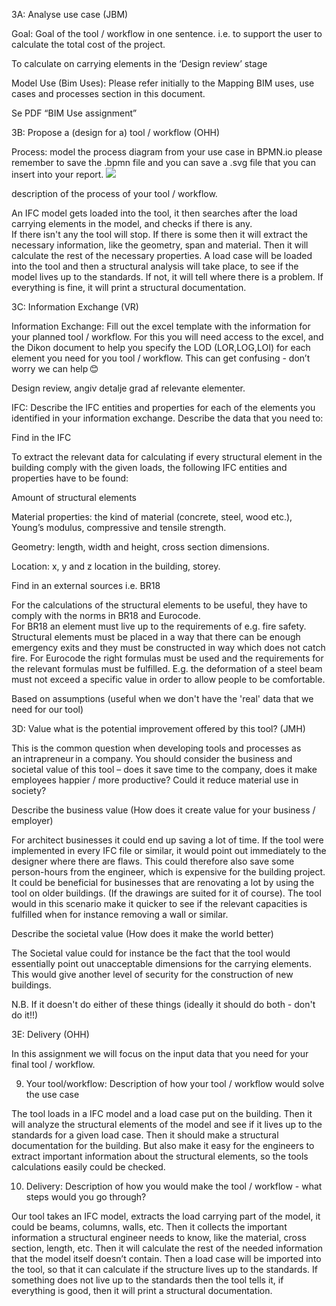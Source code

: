 3A: Analyse use case (JBM)  

Goal: Goal of the tool / workflow in one sentence. i.e. to support the user to calculate the total cost of the project. 

To calculate on carrying elements in the ‘Design review’ stage 

 

Model Use (Bim Uses): Please refer initially to the Mapping BIM uses, use cases and processes section in this document. 

Se PDF “BIM Use assignment” 

3B: Propose a (design for a) tool / workflow (OHH) 

Process: model the process diagram from your use case in BPMN.io please remember to save the .bpmn file and you can save a .svg file that you can insert into your report. 
<IMG src="IMG/A3 BPMN Group 14.svg">

description of the process of your tool / workflow. 

An IFC model gets loaded into the tool, it then searches after the load carrying elements in the model, and checks if there is any.  
If there isn't any the tool will stop. If there is some then it will extract the necessary information, like the geometry, span and material. Then it will calculate the rest of the necessary properties. A load case will be loaded into the tool and then a structural analysis will take place, to see if the model lives up to the standards. If not, it will tell where there is a problem. If everything is fine, it will print a structural documentation.  

 

3C: Information Exchange (VR) 

Information Exchange: Fill out the excel template with the information for your planned tool / workflow. For this you will need access to the excel, and the Dikon document to help you specify the LOD (LOR,LOG,LOI) for each element you need for you tool / workflow. This can get confusing - don’t worry we can help 😊 

Design review, angiv detalje grad af relevante elementer. 

IFC: Describe the IFC entities and properties for each of the elements you identified in your information exchange. Describe the data that you need to: 

Find in the IFC 

To extract the relevant data for calculating if every structural element in the building comply with the given loads, the following IFC entities and properties have to be found: 

Amount of structural elements 

Material properties: the kind of material (concrete, steel, wood etc.), Young’s modulus, compressive and tensile strength. 

Geometry: length, width and height, cross section dimensions. 

Location: x, y and z location in the building, storey. 

Find in an external sources i.e. BR18 

For the calculations of the structural elements to be useful, they have to comply with the norms in BR18 and Eurocode.  
For BR18 an element must live up to the requirements of e.g. fire safety. Structural elements must be placed in a way that there can be enough emergency exits and they must be constructed in way which does not catch fire. 
For Eurocode the right formulas must be used and the requirements for the relevant formulas must be fulfilled. E.g. the deformation of a steel beam must not exceed a specific value in order to allow people to be comfortable. 

 

Based on assumptions (useful when we don't have the 'real' data that we need for our tool) 

3D: Value what is the potential improvement offered by this tool? (JMH) 

This is the common question when developing tools and processes as an intrapreneur in a company. You should consider the business and societal value of this tool – does it save time to the company, does it make employees happier / more productive? Could it reduce material use in society? 

Describe the business value (How does it create value for your business / employer)  
 
For architect businesses it could end up saving a lot of time. If the tool were implemented in every IFC file or similar, it would point out immediately to the designer where there are flaws. This could therefore also save some person-hours from the engineer, which is expensive for the building project.  
It could be beneficial for businesses that are renovating a lot by using the tool on older buildings. (If the drawings are suited for it of course). The tool would in this scenario make it quicker to see if the relevant capacities is fulfilled when for instance removing a wall or similar.  

Describe the societal value (How does it make the world better) 

The Societal value could for instance be the fact that the tool would essentially point out unacceptable dimensions for the carrying elements. This would give another level of security for the construction of new buildings.   

N.B. If it doesn't do either of these things (ideally it should do both - don't do it!!) 

3E: Delivery (OHH) 

In this assignment we will focus on the input data that you need for your final tool / workflow.  

9. Your tool/workflow: Description of how your tool / workflow would solve the use case 

The tool loads in a IFC model and a load case put on the building. Then it will analyze the structural elements of the model and see if it lives up to the standards for a given load case. Then it should make a structural documentation for the building. But also make it easy for the engineers to extract important information about the structural elements, so the tools calculations easily could be checked.  

10. Delivery: Description of how you would make the tool / workflow - what steps would you go through?  

Our tool takes an IFC model, extracts the load carrying part of the model, it could be beams, columns, walls, etc. Then it collects the important information a structural engineer needs to know, like the material, cross section, length, etc. Then it will calculate the rest of the needed information that the model itself doesn’t contain.  Then a load case will be imported into the tool, so that it can calculate if the structure lives up to the standards. If something does not live up to the standards then the tool tells it, if everything is good, then it will print a structural documentation. 

 

 
